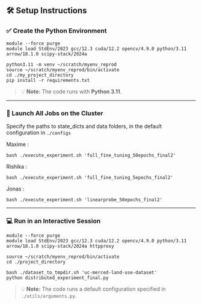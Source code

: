 ## 🛠️ Setup Instructions

### ✅ Create the Python Environment

```
module --force purge
module load StdEnv/2023 gcc/12.3 cuda/12.2 opencv/4.9.0 python/3.11 arrow/18.1.0 scipy-stack/2024a

python3.11 -m venv ~/scratch/myenv_reprod
source ~/scratch/myenv_reprod/bin/activate
cd ./my_project_directory
pip install -r requirements.txt
```

> 💡 **Note:** The code runs with **Python 3.11**.

---

### 🚀 Launch All Jobs on the Cluster

Specify the paths to state_dicts and data folders, in the default configuration in `./configs`

Maxime :
```
bash ./execute_experiment.sh 'full_fine_tuning_50epochs_final2'
```

Rishika :

```
bash ./execute_experiment.sh 'full_fine_tuning_5epochs_final2'
```

Jonas :
```
bash ./execute_experiment.sh 'linearprobe_50epochs_final2'
```

---

### 💻 Run in an Interactive Session

```
module --force purge
module load StdEnv/2023 gcc/12.3 cuda/12.2 opencv/4.9.0 python/3.11 arrow/18.1.0 scipy-stack/2024a httpproxy

source ~/scratch/myenv_reprod/bin/activate
cd ./project_directory

bash ./dataset_to_tmpdir.sh 'uc-merced-land-use-dataset'
python distributed_experiment_final.py
```

> 💡 **Note:** The code runs a default configuration specified in `./utils/arguments.py`.
